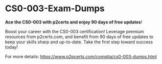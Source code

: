 # CS0-003-Exam-Dumps
**Ace the CS0-003 with p2certs and enjoy 90 days of free updates**!

Boost your career with the CS0-003 certification! Leverage premium resources from p2certs.com, and benefit from 90 days of free updates to keep your skills sharp and up-to-date. Take the first step toward success today!

For more details:  https://www.p2pcerts.com/comptia/cs0-003-dumps.html


